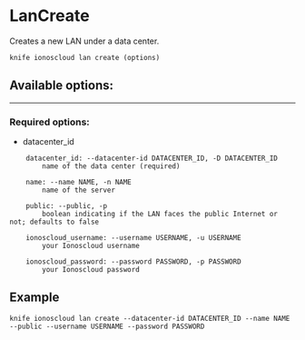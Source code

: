 # LanCreate

Creates a new LAN under a data center.

    knife ionoscloud lan create (options)


## Available options:
---

### Required options:
* datacenter_id

```
    datacenter_id: --datacenter-id DATACENTER_ID, -D DATACENTER_ID
        name of the data center (required)

    name: --name NAME, -n NAME
        name of the server

    public: --public, -p
        boolean indicating if the LAN faces the public Internet or not; defaults to false

    ionoscloud_username: --username USERNAME, -u USERNAME
        your Ionoscloud username

    ionoscloud_password: --password PASSWORD, -p PASSWORD
        your Ionoscloud password

```

## Example

    knife ionoscloud lan create --datacenter-id DATACENTER_ID --name NAME --public --username USERNAME --password PASSWORD
